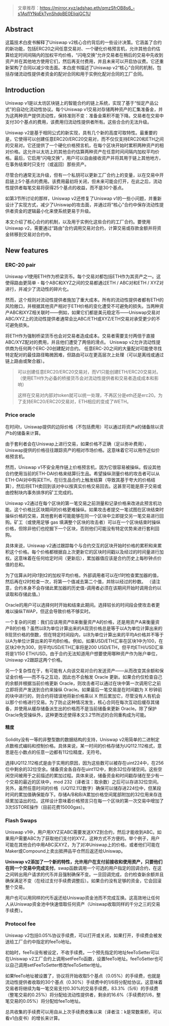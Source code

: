 > 文章推荐：https://mirror.xyz/adshao.eth/qmzSfrOB8s6_-s1AsflYNqEkTynShdpBE0EliqjGC1U

## Abstract

这篇技术白皮书解释了Uniswap v2核心合约背后的一些设计决策。它涵盖了合约的新功能，包括ERC20之间任意交易对、一个硬化价格预言机，允许其他合约估算给定时间间隔内的加权平均价格，“闪电交换”允许交易者在稍后的交易中先收到资产并在其他地方使用它们，然后再支付费用，并且未来可以开启协议费。它还重新架构了合同以减少攻击面。本白皮书描述了Uniswap v2“核心”合同的机制，包括存储流动性提供者资金的配对合同和用于实例化配对合同的工厂合同。

## Introduction

Uniswap v1是以太坊区块链上的智能合约的链上系统，实现了基于“恒定产品公式”的自动化流动性协议。每个Uniswap v1交易对存储两种资产的汇集准备金，并为这两种资产提供流动性，保持准则不变：准备金乘积不能下降。交易者在交易中支付30个基点的费用，该费用归流动性提供者所有。这些合合约无法升级。

Uniswap v2是基于相同公式的新实现，具有几个新的高度可取特性。最重要的是，它使得可以创建任意ERC20/ERC20交易对，而不仅仅支持ERC20和ETH之间的交易对。它还提供了一个硬化价格预言机，在每个区块开始时累积两种资产的相对价格。这允许以太坊上的其他合约估算两种资产在任意时间间隔内加权平均价格。最后，它启用“闪电交换”，用户可以自由接收资产并将其用于链上其他地方，在事务结束时只支付（或返回）那些资产。

尽管合约通常无法升级，但有一个私钥可以更新工厂合约上的变量，以在交易中开启链上5个基点的费用。该费用最初将关闭，但未来可能会打开，在此之后，流动性提供者每笔交易将获得25个基点的收益，而不是30个基点。

如第3节所讨论的那样，Uniswap v2还修复了Uniswap v1的一些小问题，并重新设计了实现方式，减少了Uniswap的攻击面，并通过将“核心”合约中保存流动性提供者资金的逻辑最小化来使系统更易于升级。

本文介绍了核心合约的机制，以及用于实例化这些合约的工厂合约。要使用Uniswap v2，需要通过“路由”合约调用交易对合约，计算交易或存款金额并将资金转移到交易对合约中。

## New features

### ERC-20 pair

Uniswap v1使用ETH作为桥梁货币。每个交易对都包括ETH作为其资产之一。这使得路由更简单 - 每个ABC和XYZ之间的交易都通过ETH / ABC对和ETH / XYZ对进行，并减少了流动性的碎片化。

然而，这个规则对流动性提供者施加了重大成本。所有的流动性提供者都有ETH的风险敞口，并根据其他资产相对于ETH价格的变化遭受不可避免的损失。当两种资产ABC和XYZ相关联时——例如，如果它们都是美元稳定币——Uniswap交易对ABC/XYZ上的流动性提供者通常会比ABC/ETH或XYZ/ETH交易对承受更少的不可避免损失。

将ETH作为强制桥梁货币也会对交易者造成成本。交易者需要支付两倍于直接ABC/XYZ配对的费用，并且他们遭受了两倍的滑点。
Uniswap v2允许流动性提供商为任何两个ERC-20创建配对合约。
任意ERC-20之间的大量配对可能使寻找特定配对的最佳路径略微困难，但路由可以在更高层次上处理（可以是离线或通过链上路由或聚合器）。

> 可以创建任意ERC20/ERC20交易对，而V1只能创建ETH/ERC20交易对。（使用ETH作为必备的桥接货币会对流动性提供者和交易者造成成本和影响）
>
> 这样在交易对内部对token就可以统一处理，不再区分是eth还是erc20。为了支持ERC20/ERC20交易对，ETH相应的变成了WETH。

### Price oracle 

在时间t，Uniswap提供的边际价格（不包括费用）可以通过将资产a的储备除以资产b的储备来计算。

由于套利者会在Uniswap上进行交易，如果价格不正确（足以弥补费用），Uniswap提供的价格往往跟踪资产的相对市场价格。这意味着它可以用作近似价格预言机。

然而，Uniswap v1不安全用作链上价格预言机，因为它很容易被操纵。假设其他合约使用当前的ETH-DAI价格来结算衍生品。希望操纵测量价格的攻击者可以从ETH-DAI对中购买ETH，在衍生品合约上触发结算（导致其基于夸大的价格结算），然后将ETH卖回到该对中以按真实价格交易回去。这甚至可能是原子交易或由控制块内事务排序的矿工完成的。

Uniswap v2通过在每个区块的第一笔交易之前测量和记录价格来改进此预言机功能。这个价格比区块期间的价格更难操纵。如果攻击者提交一笔试图在区块结束时操纵价格的交易，其他套利者可能能够在同一个区块中立即提交另一笔交易进行回购。矿工（或使用足够 gas 填满整个区块的攻击者）可以在一个区块结束时操纵价格，但除非他们也挖掘下一个区块，否则他们可能没有特定优势来进行套利回购。

具体来说，Uniswap v2通过跟踪每个与合约交互的区块开始时价格的累积和来累积这个价格。每个价格都根据自上次更新它的区块时间戳以及经过的时间量进行加权。这意味着在任何给定时间（更新后），累加器值应该是合约历史上每秒钟点价值的总和。

为了估算从时间t1到t2的加权平均价格，外部调用者可以在t1时检查累加器的值，然后再在t2时检查一次，将第一个值减去第二个值，并除以经过的秒数。 （请注意，合约本身不会存储此累加器的历史值-调用者必须在该期间开始时调用合约以读取和存储此值。）

Oracle的用户可以选择何时开始和结束此期间。选择较长的时间段会使攻击者更难以操纵TWAP，但这会导致价格不够实时。

一个复杂的问题：我们应该用资产B来衡量资产A的价格，还是用资产A来衡量资产B的价格？虽然以B为单位计算出来的A现货价格总是等于以A为单位计算出来的B现货价格的倒数，但在特定时间段内，以B为单位计算出来的平均A价格并不等于以A为单位计算出来的平均B价格。例如，如果USD/ETH汇率在区块1中为100，在区块2中为300，则平均USD/ETH汇率将是200 USD/ETH，但平均ETH/USD汇率将是1/150 ETH/USD。由于合约无法知道用户想要使用哪种资产作为账户单位，Uniswap v2跟踪这两个价格。

另一个复杂性在于，有可能有人向该交易对合约发送资产——从而改变其余额和保证金价格——而不与之互动，因此也不会触发 Oracle 更新。如果合约仅检查自己的余额并根据当前价格更新 Oracle，则攻击者可以通过在块中第一次调用它之前立即将资产发送到合约来操纵 Oracle。如果最后一笔交易是在时间戳为 X 秒钟前的块中进行的，则合约将错误地将新价格乘以 X 然后累加它，尽管没有人有机会以那个价格进行交易。为了防止这种情况发生，核心合同在每次互动后缓存其储备，并使用从缓存储备派生出的价格而不是当前储备来更新 Oracle。除了保护Oracle免受操纵外，这种更改还使得本文3.2节所述的合同重构成为可能。

#### 精度

Solidity没有一等的非整型数的数据结构的支持，Uniswap v2用简单的二进制定点数格式编码和控制价格。具体来说，某一时间的价格存储为UQ112.112格式，意思是在小数点的任意一边都有112位精度，无符号。

选择UQ112.112格式是由于实用的原因，因为这些数可以被存在uint224中，在256位中剩余的32位空余。储备资金各自存在uint112中，剩余32位存储空间。这些空闲空间被用于之前描述的累加过程。具体来说，储备资金和时间戳存储在至少有一个交易的最近的区块中，mod 232（译者注：取余数）之后可以存进32位空间。另外，虽然任意时间的价格（UQ112.112数字）确保可以储存进224位中，但某段时间的累加值确保能存下。存储A/B和B/A累加价格空间尾部附加的32位用来存连续累加溢出的位。这样设计意味着价格预言只在每一个区块的第一次交易中增加了3次SSTORE操作（目前花费15000gas）。

### Flash Swaps

Uniswap v1中，用户用XYZ买ABC需要发送XYZ到合约，然后才能收到ABC。如果用户需要ABC为了获取他们支付的XYZ，这种方式不方便的。举个例子，用户可能在其他合约中用ABC买XYZ，为了对冲Uniswap上的价格，或者他们可能在Maker或Compound上卖出抵押品平仓然后返还给Uniswap。

**Uniswap v2添加了一个新的特性，允许用户在支付前接收和使用资产，只要他们在同一个交易中完成支付**。swap函数调用一个可选的用户指定的回调合约，在这之间转出用户请求的代币并且强制确保不变。一旦回调完成，合约检查新余额并且确保满足不变（在经过支付手续费调整后）。如果合约没有足够的资金，它会回滚整个交易。

用户也可以用同样的代币返还给Uniswap资金池而不完成互换。这高效地让任何人从Uniswap资金池中快速借取任何资产（Uniswap收取同样的千分之三的交易手续费）。

### Protocol fee

Uniswap v2包括0.05%协议手续费，可以打开或关闭，如果打开，手续费会被发送给工厂合约中指定的feeTo地址。

初始时，feeTo没有被设定，不收手续费。一个预先指定的地址feeToSetter可以在Uniswap v2工厂合约上调用setFeeTo函数，设置feeTo地址。feeToSetter也可以自己调用setFeeToSetter修改feeToSetter地址。

如果feeTo地址被设置了，协议将开始收取5个基点（0.05%）的手续费，也就是流动性提供者收取的30个基点（0.30%）手续费中的1/6将分配给协议。这意味着交易者将继续为每一笔交易支付0.30%的交易手续费，83.3%（5/6）的手续费（整笔交易的0.25%）将分配给流动性提供者，剩余的16.6%（手续费的1/6，整笔交易的0.05%）将分配给feeTo地址。

总共收集的手续费可以用自从上次手续费收集以来（译者注：k是常数乘积，可以看v1白皮书）的增长来计算。



















